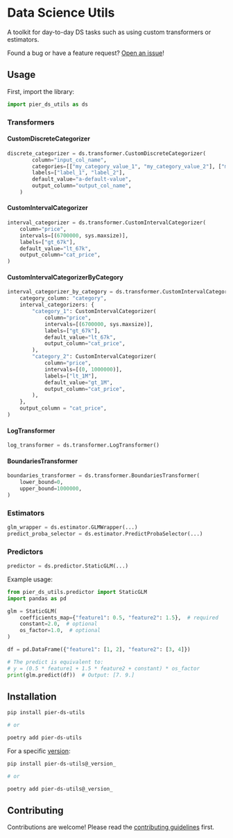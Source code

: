 # Data Science Utils

A toolkit for day-to-day DS tasks such as using custom transformers or
estimators.

Found a bug or have a feature request?
[Open an issue](https://github.com/pier-digital/pier-ds-utils/issues/new/choose)!

## Usage

First, import the library:

```python
import pier_ds_utils as ds
```

### Transformers

#### CustomDiscreteCategorizer

```python
discrete_categorizer = ds.transformer.CustomDiscreteCategorizer(
        column="input_col_name",
        categories=[["my_category_value_1", "my_category_value_2"], ["my_category_value_3"]],
        labels=["label_1", "label_2"],
        default_value="a-default-value",
        output_column="output_col_name",
    )
```

#### CustomIntervalCategorizer

```python
interval_categorizer = ds.transformer.CustomIntervalCategorizer(
    column="price",
    intervals=[(6700000, sys.maxsize)],
    labels=["gt_67k"],
    default_value="lt_67k",
    output_column="cat_price",
)
```

#### CustomIntervalCategorizerByCategory

```python
interval_categorizer_by_category = ds.transformer.CustomIntervalCategorizerByCategory(
    category_column: "category",
    interval_categorizers: {
        "category_1": CustomIntervalCategorizer(
            column="price",
            intervals=[(6700000, sys.maxsize)],
            labels=["gt_67k"],
            default_value="lt_67k",
            output_column="cat_price",
        ),
        "category_2": CustomIntervalCategorizer(
            column="price",
            intervals=[(0, 1000000)],
            labels=["lt_1M"],
            default_value="gt_1M",
            output_column="cat_price",
        ),
    },
    output_column = "cat_price",
)
```

#### LogTransformer

```python
log_transformer = ds.transformer.LogTransformer()
```

#### BoundariesTransformer

```python
boundaries_transformer = ds.transformer.BoundariesTransformer(
    lower_bound=0,
    upper_bound=1000000,
)
```

### Estimators

```python
glm_wrapper = ds.estimator.GLMWrapper(...)
predict_proba_selector = ds.estimator.PredictProbaSelector(...)
```

### Predictors

```python
predictor = ds.predictor.StaticGLM(...)
```

Example usage:

```python
from pier_ds_utils.predictor import StaticGLM
import pandas as pd

glm = StaticGLM(
    coefficients_map={"feature1": 0.5, "feature2": 1.5},  # required
    constant=2.0,  # optional
    os_factor=1.0,  # optional
)

df = pd.DataFrame({"feature1": [1, 2], "feature2": [3, 4]})

# The predict is equivalent to:
# y = (0.5 * feature1 + 1.5 * feature2 + constant) * os_factor
print(glm.predict(df))  # Output: [7. 9.]
```

## Installation

```bash
pip install pier-ds-utils

# or

poetry add pier-ds-utils
```

For a specific
[version](https://github.com/pier-digital/pier-ds-utils/releases):

```bash
pip install pier-ds-utils@_version_

# or

poetry add pier-ds-utils@_version_
```

## Contributing

Contributions are welcome! Please read the
[contributing guidelines](CONTRIBUTING.md) first.
